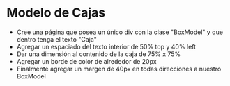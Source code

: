 # Modelo de Cajas
* Cree una página que posea un único div con la clase "BoxModel" y que dentro tenga el texto "Caja"
* Agregar un espaciado del texto interior de 50% top y 40% left
* Dar una dimensión al contenido de la caja de 75% x 75%
* Agregar un borde de color de alrededor de 20px
* Finalmente agregar un margen de 40px en todas direcciones a nuestro BoxModel


